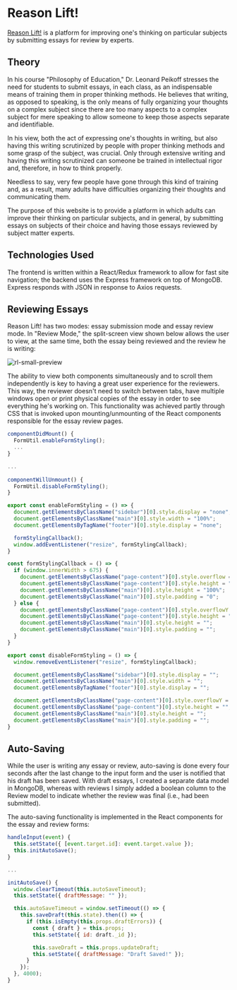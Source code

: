 # Reason Lift!
[Reason Lift!](https://www.reasonlift.com "Reason Lift!") is a platform for improving one's thinking on particular subjects by submitting essays for review by experts.

## Theory

In his course "Philosophy of Education," Dr. Leonard Peikoff stresses the need for students to submit essays, in each class, as an indispensable means of training them in proper thinking methods. He believes that writing, as opposed to speaking, is the only means of fully organizing your thoughts on a complex subject since there are too many aspects to a complex subject for mere speaking to allow someone to keep those aspects separate and identifiable.

In his view, both the act of expressing one's thoughts in writing, but also having this writing scrutinized by people with proper thinking methods and some grasp of the subject, was crucial. Only through extensive writing and having this writing scrutinized can someone be trained in intellectual rigor and, therefore, in how to think properly.

Needless to say, very few people have gone through this kind of training and, as a result, many adults have difficulties organizing their thoughts and communicating them.

The purpose of this website is to provide a platform in which adults can improve their thinking on particular subjects, and in general, by submitting essays on subjects of their choice and having those essays reviewed by subject matter experts.

## Technologies Used

The frontend is written within a React/Redux framework to allow for fast site navigation; the backend uses the Express framework on top of MongoDB. Express responds with JSON in response to Axios requests.

## Reviewing Essays

Reason Lift! has two modes: essay submission mode and essay review mode. In "Review Mode," the split-screen view shown below allows the user to view, at the same time, both the essay being reviewed and the review he is writing:

![rl-small-preview](https://user-images.githubusercontent.com/2721658/115614566-1b88f580-a2ab-11eb-97b6-0160182b0d33.png)

The ability to view both components simultaneously and to scroll them independently is key to having a great user experience for the reviewers. This way, the reviewer doesn't need to switch between tabs, have multiple windows open or print physical copies of the essay in order to see everything he's working on. This functionality was achieved partly through CSS that is invoked upon mounting/unmounting of the React components responsible for the essay review pages.

```javascript
componentDidMount() {
  FormUtil.enableFormStyling();
  ...
}

...
  
componentWillUnmount() {
  FormUtil.disableFormStyling();
}
```
```javascript
export const enableFormStyling = () => {
  document.getElementsByClassName("sidebar")[0].style.display = "none";
  document.getElementsByClassName("main")[0].style.width = "100%";
  document.getElementsByTagName("footer")[0].style.display = "none";

  formStylingCallback();
  window.addEventListener("resize", formStylingCallback);
}

const formStylingCallback = () => {
  if (window.innerWidth > 675) {
    document.getElementsByClassName("page-content")[0].style.overflow = "hidden";
    document.getElementsByClassName("page-content")[0].style.height = "100%";
    document.getElementsByClassName("main")[0].style.height = "100%";
    document.getElementsByClassName("main")[0].style.padding = "0";
  } else {    
    document.getElementsByClassName("page-content")[0].style.overflowY = "";
    document.getElementsByClassName("page-content")[0].style.height = "";
    document.getElementsByClassName("main")[0].style.height = "";
    document.getElementsByClassName("main")[0].style.padding = "";
  }
}

export const disableFormStyling = () => {
  window.removeEventListener("resize", formStylingCallback);

  document.getElementsByClassName("sidebar")[0].style.display = "";
  document.getElementsByClassName("main")[0].style.width = "";  
  document.getElementsByTagName("footer")[0].style.display = "";

  document.getElementsByClassName("page-content")[0].style.overflowY = "";
  document.getElementsByClassName("page-content")[0].style.height = "";
  document.getElementsByClassName("main")[0].style.height = "";
  document.getElementsByClassName("main")[0].style.padding = "";
}
```

## Auto-Saving

While the user is writing any essay or review, auto-saving is done every four seconds after the last change to the input form and the user is notified that his draft has been saved. With draft essays, I created a separate data model in MongoDB, whereas with reviews I simply added a boolean column to the Review model to indicate whether the review was final (i.e., had been submitted).

The auto-saving functionality is implemented in the React components for the essay and review forms:

```javascript
handleInput(event) {
  this.setState({ [event.target.id]: event.target.value });
  this.initAutoSave();
}

...

initAutoSave() {
  window.clearTimeout(this.autoSaveTimeout);
  this.setState({ draftMessage: "" });

  this.autoSaveTimeout = window.setTimeout(() => {
    this.saveDraft(this.state).then(() => {
      if (this.isEmpty(this.props.draftErrors)) {
        const { draft } = this.props;
        this.setState({ id: draft._id });

        this.saveDraft = this.props.updateDraft;
        this.setState({ draftMessage: "Draft Saved!" });
      }
    });
  }, 4000);
}
```
